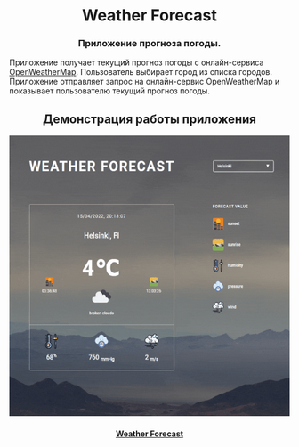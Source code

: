 <h1 align="center">Weather Forecast</h1>
<h3 align="center">Приложение прогноза погоды.</h3>
<p>Приложение получает текущий прогноз погоды с онлайн-сервиса <a href="https://openweathermap.org/">OpenWeatherMap</a>. Пользователь выбирает город из списка городов. Приложение отправляет запрос на онлайн-сервис OpenWeatherMap и показывает пользователю текущий прогноз погоды.</p> 

<h2 align="center">Демонстрация работы приложения</h2>
<img src="/preview.gif" width="1012">

<h4 align="center"><a href="https://aleksej-tashlykov.github.io/weather-forecast.github.io/">Weather Forecast</a></h4>

